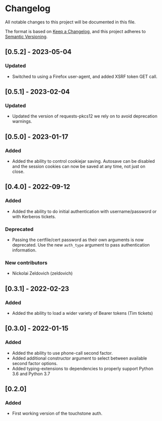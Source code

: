 # Changelog
All notable changes to this project will be documented in this file.

The format is based on [Keep a Changelog](https://keepachangelog.com/en/1.0.0/),
and this project adheres to [Semantic Versioning](https://semver.org/spec/v2.0.0.html).

## [0.5.2] - 2023-05-04
### Updated
- Switched to using a Firefox user-agent, and added XSRF token GET call.

## [0.5.1] - 2023-02-04
### Updated
- Updated the version of requests-pkcs12 we rely on to avoid deprecation warnings.

## [0.5.0] - 2023-01-17
### Added
- Added the ability to control cookiejar saving. Autosave can be disabled
  and the session cookies can now be saved at any time, not just on close.

## [0.4.0] - 2022-09-12
### Added
- Added the ability to do initial authentication with username/password
  or with Kerberos tickets.
### Deprecated
- Passing the certfile/cert password as their own arguments is now deprecated.
  Use the new `auth_type` argument to pass authentication information.
### New contributors
- Nickolai Zeldovich (zeldovich)

## [0.3.1] - 2022-02-23
### Added
- Added the ability to load a wider variety of Bearer tokens (Tim tickets)

## [0.3.0] - 2022-01-15
### Added
- Added the ability to use phone-call second factor.
- Added additional constructor argument to select between
  available second factor options.
- Added typing-extensions to dependencies to properly support
  Python 3.6 and Python 3.7

## [0.2.0]
### Added
- First working version of the touchstone auth.